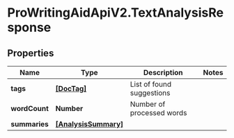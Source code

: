# ProWritingAidApiV2.TextAnalysisResponse

## Properties
Name | Type | Description | Notes
------------ | ------------- | ------------- | -------------
**tags** | [**[DocTag]**](DocTag.md) | List of found suggestions | 
**wordCount** | **Number** | Number of processed words | 
**summaries** | [**[AnalysisSummary]**](AnalysisSummary.md) |  | 



